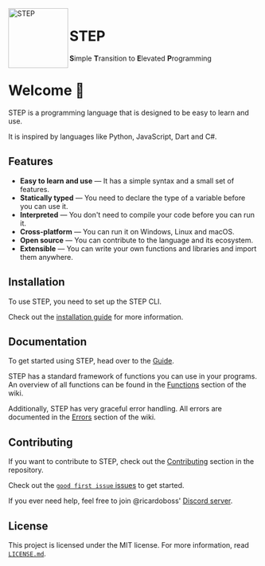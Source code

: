 ﻿<img src="docs/logo.svg" align="left" alt="STEP" width="120" height="120">

<p>
  <h1>STEP</h1>
  <span>
    <strong>S</strong><span>imple</span>
    <strong>T</strong><span>ransition</span>
    <span>to</span>
    <strong>E</strong><span>levated</span>
    <strong>P</strong><span>rogramming</span>
  </span>
</p>

# Welcome 👋

STEP is a programming language that is designed to be easy to learn and use.

It is inspired by languages like Python, JavaScript, Dart and C#.

## Features

- **Easy to learn and use** — It has a simple syntax and a small set of features.
- **Statically typed** — You need to declare the type of a variable before you can use it.
- **Interpreted** — You don't need to compile your code before you can run it.
- **Cross-platform** — You can run it on Windows, Linux and macOS.
- **Open source** — You can contribute to the language and its ecosystem.
- **Extensible** — You can write your own functions and libraries and import them anywhere.

## Installation

To use STEP, you need to set up the STEP CLI.

Check out the [installation guide](https://github.com/ricardoboss/STEP/wiki/Command-Line-Interface) for more information.

## Documentation

To get started using STEP, head over to the [Guide](https://github.com/ricardoboss/STEP/wiki/Guide).

STEP has a standard framework of functions you can use in your programs.
An overview of all functions can be found in the [Functions](https://github.com/ricardoboss/STEP/wiki/Function) section of the wiki.

Additionally, STEP has very graceful error handling.
All errors are documented in the [Errors](https://github.com/ricardoboss/STEP/wiki/Errors) section of the wiki.

## Contributing

If you want to contribute to STEP, check out the [Contributing](./CONTRIBUTING.md) section in the repository.

Check out the [`good first issue` issues](https://github.com/ricardoboss/STEP/contribute) to get started.

If you ever need help, feel free to join @ricardoboss' [Discord server](https://discord.gg/ySpmcdCqFN).

## License

This project is licensed under the MIT license.
For more information, read [`LICENSE.md`](./LICENSE.md).
